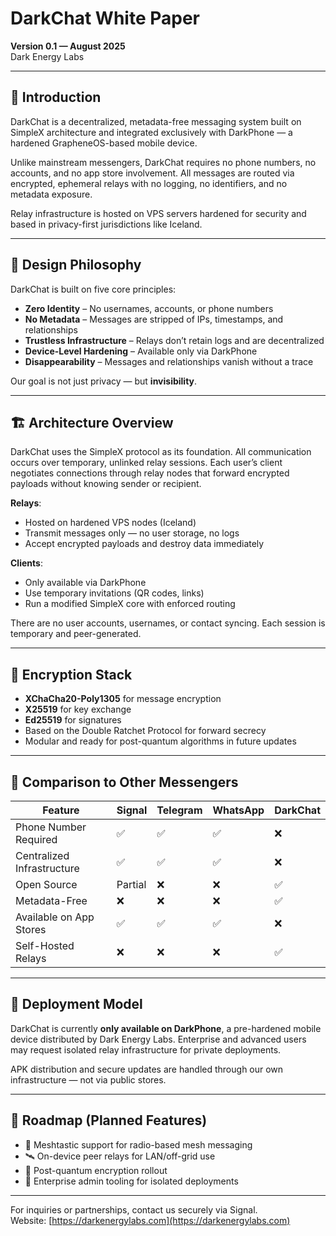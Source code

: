 # DarkChat White Paper

**Version 0.1 — August 2025**  
Dark Energy Labs

---

## 🔰 Introduction

DarkChat is a decentralized, metadata-free messaging system built on SimpleX architecture and integrated exclusively with DarkPhone — a hardened GrapheneOS-based mobile device.

Unlike mainstream messengers, DarkChat requires no phone numbers, no accounts, and no app store involvement. All messages are routed via encrypted, ephemeral relays with no logging, no identifiers, and no metadata exposure.

Relay infrastructure is hosted on VPS servers hardened for security and based in privacy-first jurisdictions like Iceland.

---

## 🧭 Design Philosophy

DarkChat is built on five core principles:

- **Zero Identity** – No usernames, accounts, or phone numbers
- **No Metadata** – Messages are stripped of IPs, timestamps, and relationships
- **Trustless Infrastructure** – Relays don’t retain logs and are decentralized
- **Device-Level Hardening** – Available only via DarkPhone
- **Disappearability** – Messages and relationships vanish without a trace

Our goal is not just privacy — but **invisibility**.

---

## 🏗️ Architecture Overview

DarkChat uses the SimpleX protocol as its foundation. All communication occurs over temporary, unlinked relay sessions. Each user’s client negotiates connections through relay nodes that forward encrypted payloads without knowing sender or recipient.

**Relays**:
- Hosted on hardened VPS nodes (Iceland)
- Transmit messages only — no user storage, no logs
- Accept encrypted payloads and destroy data immediately

**Clients**:
- Only available via DarkPhone
- Use temporary invitations (QR codes, links)
- Run a modified SimpleX core with enforced routing

There are no user accounts, usernames, or contact syncing. Each session is temporary and peer-generated.

---

## 🔐 Encryption Stack

- **XChaCha20-Poly1305** for message encryption
- **X25519** for key exchange
- **Ed25519** for signatures
- Based on the Double Ratchet Protocol for forward secrecy
- Modular and ready for post-quantum algorithms in future updates

---

## 🔄 Comparison to Other Messengers

| Feature                    | Signal | Telegram | WhatsApp | DarkChat |
|---------------------------|--------|----------|----------|----------|
| Phone Number Required     | ✅     | ✅       | ✅       | ❌       |
| Centralized Infrastructure| ✅     | ✅       | ✅       | ❌       |
| Open Source               | Partial| ❌       | ❌       | ✅       |
| Metadata-Free             | ❌     | ❌       | ❌       | ✅       |
| Available on App Stores   | ✅     | ✅       | ✅       | ❌       |
| Self-Hosted Relays        | ❌     | ❌       | ❌       | ✅       |

---

## 🧱 Deployment Model

DarkChat is currently **only available on DarkPhone**, a pre-hardened mobile device distributed by Dark Energy Labs. Enterprise and advanced users may request isolated relay infrastructure for private deployments.

APK distribution and secure updates are handled through our own infrastructure — not via public stores.

---

## 🚧 Roadmap (Planned Features)

- 🔗 Meshtastic support for radio-based mesh messaging
- 🛰️ On-device peer relays for LAN/off-grid use
- 🧠 Post-quantum encryption rollout
- 🧰 Enterprise admin tooling for isolated deployments

---

For inquiries or partnerships, contact us securely via Signal.  
Website: [https://darkenergylabs.com](https://darkenergylabs.com)


